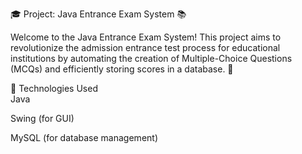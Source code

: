 🎓 Project: Java Entrance Exam System 📚  

Welcome to the Java Entrance Exam System! This project aims to revolutionize the admission entrance test process for educational institutions by automating the creation of Multiple-Choice Questions (MCQs) and efficiently storing scores in a database. 🚀

🔧 Technologies Used                                                                                                                                                               
Java

Swing (for GUI)

MySQL (for database management)

